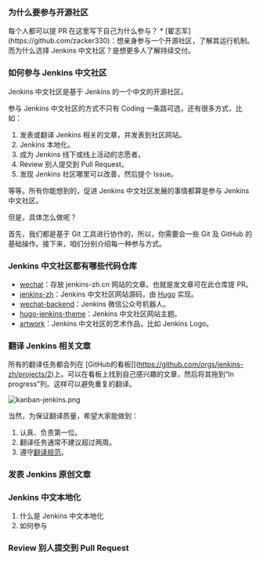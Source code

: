 

### 为什么要参与开源社区
<TODO>
每个人都可以提 PR 在这里写下自己为什么参与？
* [翟志军](https://github.com/zacker330)：想亲身参与一个开源社区，了解其运行机制。而为什么选择 Jenkins 中文社区？是想更多人了解持续交付。

### 如何参与 Jenkins 中文社区
Jenkins 中文社区是基于 Jenkins 的一个中文的开源社区。

参与 Jenkins 中文社区的方式不只有 Coding 一条路可选，还有很多方式，比如：
1. 发表或翻译 Jenkins 相关的文章，并发表到社区网站。
1. Jenkins 本地化。
1. 成为 Jenkins 线下或线上活动的志愿者。
1. Review 别人提交到 Pull Request。
1. 发现 Jenkins 社区哪里可以改善，然后提个 Issue。

等等。所有你能想到的，促进 Jenkins 中文社区发展的事情都算是参与 Jenkins 中文社区。

但是，具体怎么做呢？

首先，我们都是基于 Git 工具进行协作的，所以，你需要会一些 Git 及 GitHub 的基础操作。接下来，咱们分别介绍每一种参与方式。

### Jenkins 中文社区都有哪些代码仓库
* [wechat](https://github.com/jenkins-infra/wechat)：存放 jenkins-zh.cn 网站的文章。也就是发文章可在此仓库提 PR。
* [jenkins-zh](https://github.com/jenkins-zh/jenkins-zh/)：Jenkins 中文社区网站源码，由 [Hugo](https://github.com/gohugoio/hugo) 实现。
* [wechat-backend](https://github.com/jenkins-zh/wechat-backend)：Jenkins 微信公众号机器人。
* [hugo-jenkins-theme](https://github.com/jenkins-zh/hugo-jenkins-theme)：Jenkins 中文社区网站主题。
* [artwork](https://github.com/jenkins-zh/artwork)：Jenkins 中文社区的艺术作品，比如 Jenkins Logo。

### 翻译 Jenkins 相关文章
所有的翻译任务都会列在 [GitHub的看板]](https://github.com/orgs/jenkins-zh/projects/2)上。可以在看板上找到自己感兴趣的文章，然后将其拖到“In progress”列。这样可以避免重复的翻译。

![kanban-jenkins.png](kanban-jenkins.png)

当然，为保证翻译质量，希望大家能做到：

1. 认真、负责第一位。
1. 翻译任务通常不建议超过两周。
1. 遵守[翻译规范](https://github.com/jenkinsci/localization-zh-cn-plugin/blob/master/specification.md)。


### 发表 Jenkins 原创文章





### Jenkins 中文本地化

1. 什么是 Jenkins 中文本地化
2. 如何参与

### Review 别人提交到 Pull Request

<TODO>



